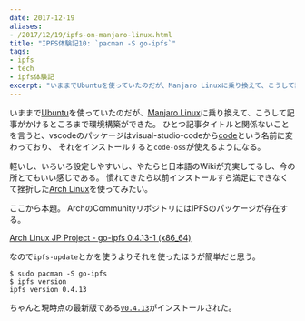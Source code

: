 ```yaml
---
date: 2017-12-19
aliases:
- /2017/12/19/ipfs-on-manjaro-linux.html
title: "IPFS体験記10: `pacman -S go-ipfs`"
tags:
- ipfs
- tech
- ipfs体験記
excerpt: "いままでUbuntuを使っていたのだが、Manjaro Linuxに乗り換えて、こうして記事がかけるところまで環境構築ができた。"
---
```


いままで[Ubuntu](https://www.ubuntu.com/)を使っていたのだが、[Manjaro Linux](https://manjaro.org/)に乗り換えて、こうして記事がかけるところまで環境構築ができた。
ひとつ記事タイトルと関係ないことを言うと、vscodeのパッケージはvisual-studio-codeから[code](https://aur.archlinux.org/packages/code/)という名前に変わっており、
それをインストールすると`code-oss`が使えるようになる。

軽いし、いろいろ設定しやすいし、やたらと日本語のWikiが充実してるし、今の所とてもいい感じである。
慣れてきたら以前インストールすら満足にできなくて挫折した[Arch Linux](https://www.archlinux.org/)を使ってみたい。

ここから本題。
ArchのCommunityリポジトリにはIPFSのパッケージが存在する。

[Arch Linux JP Project - go-ipfs 0.4.13-1 (x86_64)](https://www.archlinux.jp/packages/community/x86_64/go-ipfs/)

なので`ipfs-update`とかを使うよりそれを使ったほうが簡単だと思う。

```console
$ sudo pacman -S go-ipfs
$ ipfs version
ipfs version 0.4.13
```

ちゃんと現時点の最新版である[`v0.4.13`](https://github.com/ipfs/go-ipfs/blob/v0.4.13/CHANGELOG.md)がインストールされた。
